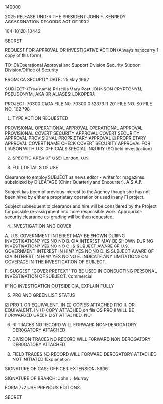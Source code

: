 140000

2025 RELEASE UNDER THE PRESIDENT JOHN F. KENNEDY ASSASSINATION RECORDS ACT OF 1992

104-10120-10442

SECRET

REQUEST FOR APPROVAL OR INVESTIGATIVE ACTION
(Always handcarry 1 copy of this form)

TO: CI/Operational Approval and Support Division
Security Support Division/Office of Security

FROM: CA SECURITY
DATE: 25 May 1962

SUBJECT: (True name) Priscilla Mary Post JOHNSON
CRYPTONYM, PSEUDONYM, AKA OR ALIASES: LOKOPERA

PROJECT: 70300
CI/OA FILE NO. 70300 0 52373
R 201 FILE NO.
SO FILE NO. 102 798

1. TYPE ACTION REQUESTED

PROVISIONAL OPERATIONAL APPROVAL
OPERATIONAL APPROVAL
PROVISIONAL COVERT SECURITY APPROVAL
COVERT SECURITY APPROVAL
PROVISIONAL PROPRIETARY APPROVAL
☑ PROPRIETARY APPROVAL
COVERT NAME CHECK
COVERT SECURITY APPROVAL FOR LIAISON WITH U.S. OFFICIALS
SPECIAL INQUIRY (SO field investigation)

2. SPECIFIC AREA OF USE: London, U.K.

3. FULL DETAILS OF USE

Clearance to employ SUBJECT as news editor - writer for magazines subsidized by DILEAFAGE (China Quarterly and Encounter). A.S.A.P.

Subject has been of previous interest to the Agency though she has not been hired by either a proprietary operation or used in any FI project.

Subject subsequent to clearance and hire will be considered by the Project for possible re-assignment into more responsible work. Appropriate security clearance up-grading will be then requested.

4. INVESTIGATION AND COVER

A. U.S. GOVERNMENT INTEREST MAY BE SHOWN DURING INVESTIGATION? YES NO NO
B. CIA INTEREST MAY BE SHOWN DURING INVESTIGATION? YES NO NO
C. IS SUBJECT AWARE OF U.S. GOVERNMENT INTEREST IN HIM? YES NO NO
D. IS SUBJECT AWARE OF CIA INTEREST IN HIM? YES NO NO
E. INDICATE ANY LIMITATIONS ON COVERAGE IN THE INVESTIGATION OF SUBJECT.

F. SUGGEST "COVER PRETEXT" TO BE USED IN CONDUCTING PERSONAL INVESTIGATION OF SUBJECT. Commercial

IF NO INVESTIGATION OUTSIDE CIA, EXPLAIN FULLY

5. PRO AND GREEN LIST STATUS

☑ PRO 1. OR EQUIVALENT. IN (2) COPIES ATTACHED
PRO II. OR EQUIVALENT. IN (1) COPY ATTACHED on file
OS PRO II WILL BE FORWARDED
GREEN LIST ATTACHED. NO:

6. RI TRACES
NO RECORD
WILL FORWARD
NON-DEROGATORY
DEROGATORY ATTACHED

7. DIVISION TRACES
NO RECORD
WILL FORWARD
NON DEROGATORY
DEROGATORY ATTACHED

8. FIELD TRACES
NO RECORD
WILL FORWARD
DEROGATORY ATTACHED
NOT INITIATED (Explanation)

SIGNATURE OF CASE OFFICER:
EXTENSION: 5996

SIGNATURE OF BRANCH: John J. Murray

FORM 772 USE PREVIOUS EDITIONS.

SECRET
